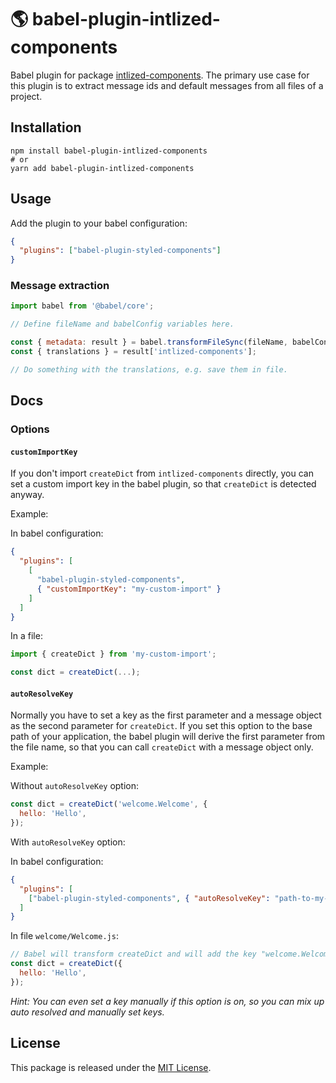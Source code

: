 # 🌎 babel-plugin-intlized-components

Babel plugin for package [intlized-components](https://github.com/ProAI/intlized-components). The primary use case for this plugin is to extract message ids and default messages from all files of a project.

## Installation

```shell
npm install babel-plugin-intlized-components
# or
yarn add babel-plugin-intlized-components
```

## Usage

Add the plugin to your babel configuration:

```json
{
  "plugins": ["babel-plugin-styled-components"]
}
```

### Message extraction

```javascript
import babel from '@babel/core';

// Define fileName and babelConfig variables here.

const { metadata: result } = babel.transformFileSync(fileName, babelConfig);
const { translations } = result['intlized-components'];

// Do something with the translations, e.g. save them in file.
```

## Docs

### Options

#### `customImportKey`

If you don't import `createDict` from `intlized-components` directly, you can set a custom import key in the babel plugin, so that `createDict` is detected anyway.

Example:

In babel configuration:

```json
{
  "plugins": [
    [
      "babel-plugin-styled-components",
      { "customImportKey": "my-custom-import" }
    ]
  ]
}
```

In a file:

```javascript
import { createDict } from 'my-custom-import';

const dict = createDict(...);
```

#### `autoResolveKey`

Normally you have to set a key as the first parameter and a message object as the second parameter for `createDict`. If you set this option to the base path of your application, the babel plugin will derive the first parameter from the file name, so that you can call `createDict` with a message object only.

Example:

Without `autoResolveKey` option:

```javascript
const dict = createDict('welcome.Welcome', {
  hello: 'Hello',
});
```

With `autoResolveKey` option:

In babel configuration:

```json
{
  "plugins": [
    ["babel-plugin-styled-components", { "autoResolveKey": "path-to-my-app" }]
  ]
}
```

In file `welcome/Welcome.js`:

```javascript
// Babel will transform createDict and will add the key "welcome.Welcome" as first parameter to the function call.
const dict = createDict({
  hello: 'Hello',
});
```

_Hint: You can even set a key manually if this option is on, so you can mix up auto resolved and manually set keys._

## License

This package is released under the [MIT License](LICENSE).
